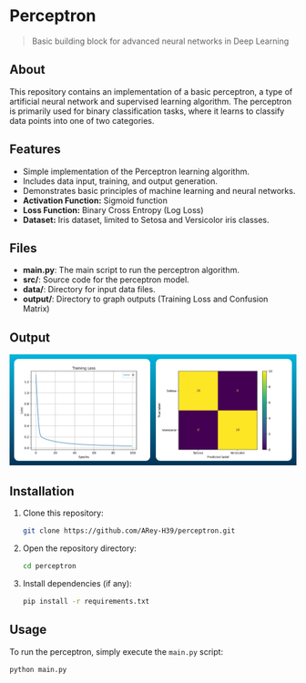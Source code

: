 # Perceptron

> Basic building block for advanced neural networks in Deep Learning

## About
This repository contains an implementation of a basic perceptron, a type of artificial neural network and supervised learning algorithm. The perceptron is primarily used for binary classification tasks, where it learns to classify data points into one of two categories.

## Features
- Simple implementation of the Perceptron learning algorithm.
- Includes data input, training, and output generation.
- Demonstrates basic principles of machine learning and neural networks.
- **Activation Function:** Sigmoid function
- **Loss Function:** Binary Cross Entropy (Log Loss)
- **Dataset:** Iris dataset, limited to Setosa and Versicolor iris classes.

## Files

- **main.py**: The main script to run the perceptron algorithm.
- **src/**: Source code for the perceptron model.
- **data/**: Directory for input data files.
- **output/**: Directory to graph outputs (Training Loss and Confusion Matrix)

## Output

![banner.png](assets/banner.png)

## Installation
1. Clone this repository:
    ```bash
    git clone https://github.com/ARey-H39/perceptron.git
    ```
2. Open the repository directory:
    ```bash
    cd perceptron
    ```
3. Install dependencies (if any):
    ```bash
    pip install -r requirements.txt
    ```

## Usage
To run the perceptron, simply execute the `main.py` script:
```bash
python main.py
```
